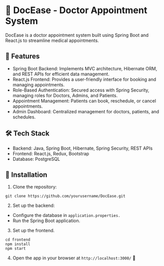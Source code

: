 # 🏥 DocEase - Doctor Appointment System
DocEase is a doctor appointment system built using Spring Boot and React.js to streamline medical appointments.

## 🚀 Features
* Spring Boot Backend: Implements MVC architecture, Hibernate ORM, and REST APIs for efficient data management.
* React.js Frontend: Provides a user-friendly interface for booking and managing appointments.
* Role-Based Authentication: Secured access with Spring Security, managing roles for Doctors, Admins, and Patients.
* Appointment Management: Patients can book, reschedule, or cancel appointments.
* Admin Dashboard: Centralized management for doctors, patients, and schedules.

## 🛠️ Tech Stack
* Backend: Java, Spring Boot, Hibernate, Spring Security, REST APIs
* Frontend: React.js, Redux, Bootstrap
* Database: PostgreSQL

## 📌 Installation
1. Clone the repository:
```
git clone https://github.com/yourusername/DocEase.git
```

2. Set up the backend:
* Configure the database in `application.properties.`
* Run the Spring Boot application.

3. Set up the frontend.
```
cd frontend
npm install
npm start
```
4. Open the app in your browser at `http://localhost:3000/` 🚀
